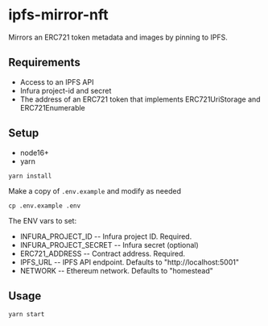 # ipfs-mirror-nft

Mirrors an ERC721 token metadata and images by pinning to IPFS.

## Requirements

- Access to an IPFS API
- Infura project-id and secret
- The address of an ERC721 token that implements ERC721UriStorage and ERC721Enumerable

## Setup

- node16+
- yarn

```
yarn install
```

Make a copy of `.env.example` and modify as needed

```
cp .env.example .env
```

The ENV vars to set:

- INFURA_PROJECT_ID -- Infura project ID. Required.
- INFURA_PROJECT_SECRET -- Infura secret (optional)
- ERC721_ADDRESS -- Contract address. Required.
- IPFS_URL -- IPFS API endpoint. Defaults to "http://localhost:5001"
- NETWORK -- Ethereum network. Defaults to "homestead"

## Usage

```
yarn start
```
